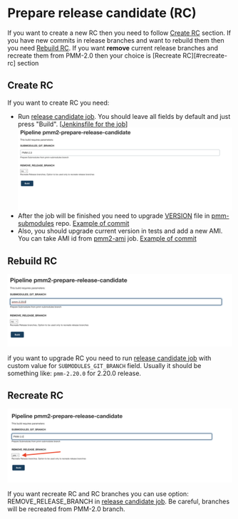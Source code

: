 # Prepare release candidate (RC)

If you want to create a new RC then you need to follow [Create RC](#create-rc) section.
If you have new commits in release branches and want to rebuild them then you need [Rebuild RC](#rebuild-rc).
If you want **remove** current release branches and recreate them from PMM-2.0 then your choice is [Recreate RC][#recreate-rc] section

## Create RC

If you want to create RC you need:
* Run [release candidate job](https://pmm.cd.percona.com/blue/organizations/jenkins/pmm2-prepare-release-candidate). You should leave all fields by default and just press "Build". [[Jenkinsfile for the job](https://github.com/Percona-Lab/jenkins-pipelines/blob/master/pmm/pmm2-prepare-release-candidate.groovy)]
![Release candidate create process step 1](img/rc-create-1.png)
* After the job will be finished you need to upgrade [VERSION](https://github.com/Percona-Lab/pmm-submodules/blob/PMM-2.0/VERSION) file in [pmm-submodules](https://github.dev/Percona-Lab/pmm-submodules) repo. [Example of commit](https://github.com/Percona-Lab/pmm-submodules/commit/3186a3fca76c6c5f7d2c33e65e5f62f09b51f9bc)
* Also, you should upgrade current version in tests and add a new AMI. You can take AMI id from [pmm2-ami](https://pmm.cd.percona.com/job/pmm2-ami/) job. [Example of commit](https://github.com/Percona-Lab/jenkins-pipelines/commit/0c812715db45981c0e38f1e5ea54d075d2160b18)



## Rebuild RC
![Release candidate upgrade process](img/rc-upgrade.png)

if you want to upgrade RC you need to run [release candidate job](https://pmm.cd.percona.com/blue/organizations/jenkins/pmm2-prepare-release-candidate) with custom value for `SUBMODULES_GIT_BRANCH`
field. Usually it should be something like: `pmm-2.20.0` for 2.20.0 release.

## Recreate RC
![Release candidate recreate process](img/rc-recreate.png)

If you want recreate RC and RC branches you can use option: REMOVE_RELEASE_BRANCH in [release candidate job](https://pmm.cd.percona.com/blue/organizations/jenkins/pmm2-prepare-release-candidate). Be careful, branches will be recreated from PMM-2.0 branch.